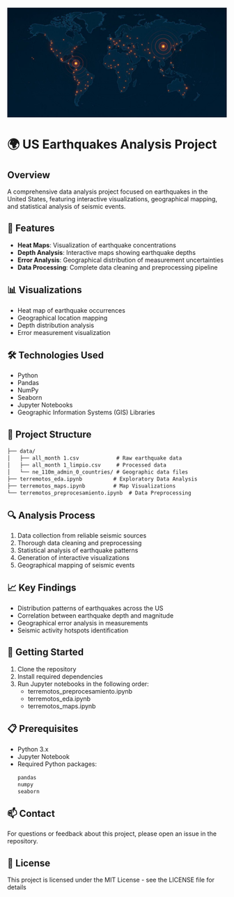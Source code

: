 ![Earthquakes App img](img/image.jpg)
# 🌍 US Earthquakes Analysis Project

## Overview
A comprehensive data analysis project focused on earthquakes in the United States, featuring interactive visualizations, geographical mapping, and statistical analysis of seismic events.

## 🚀 Features
- **Heat Maps**: Visualization of earthquake concentrations
- **Depth Analysis**: Interactive maps showing earthquake depths
- **Error Analysis**: Geographical distribution of measurement uncertainties
- **Data Processing**: Complete data cleaning and preprocessing pipeline

## 📊 Visualizations
- Heat map of earthquake occurrences
- Geographical location mapping
- Depth distribution analysis
- Error measurement visualization

## 🛠️ Technologies Used
- Python
- Pandas
- NumPy
- Seaborn
- Jupyter Notebooks
- Geographic Information Systems (GIS) Libraries

## 📁 Project Structure
```
├── data/
│   ├── all_month 1.csv            # Raw earthquake data
│   ├── all_month 1_limpio.csv     # Processed data
│   └── ne_110m_admin_0_countries/ # Geographic data files
├── terremotos_eda.ipynb          # Exploratory Data Analysis
├── terremotos_maps.ipynb         # Map Visualizations
└── terremotos_preprocesamiento.ipynb  # Data Preprocessing
```

## 🔍 Analysis Process
1. Data collection from reliable seismic sources
2. Thorough data cleaning and preprocessing
3. Statistical analysis of earthquake patterns
4. Generation of interactive visualizations
5. Geographical mapping of seismic events

## 📈 Key Findings
- Distribution patterns of earthquakes across the US
- Correlation between earthquake depth and magnitude
- Geographical error analysis in measurements
- Seismic activity hotspots identification

## 🚀 Getting Started
1. Clone the repository
2. Install required dependencies
3. Run Jupyter notebooks in the following order:
   - terremotos_preprocesamiento.ipynb
   - terremotos_eda.ipynb
   - terremotos_maps.ipynb

## 📋 Prerequisites
- Python 3.x
- Jupyter Notebook
- Required Python packages:
  ```
  pandas
  numpy
  seaborn
  ```

## 📫 Contact
For questions or feedback about this project, please open an issue in the repository.

## 📄 License
This project is licensed under the MIT License - see the LICENSE file for details

